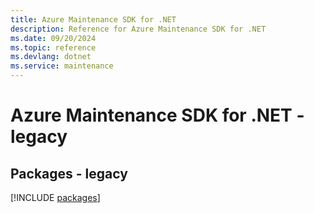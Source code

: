 ```yaml
---
title: Azure Maintenance SDK for .NET
description: Reference for Azure Maintenance SDK for .NET
ms.date: 09/20/2024
ms.topic: reference
ms.devlang: dotnet
ms.service: maintenance
---
```

# Azure Maintenance SDK for .NET - legacy
## Packages - legacy
[!INCLUDE [packages](maintenance-index.md)]